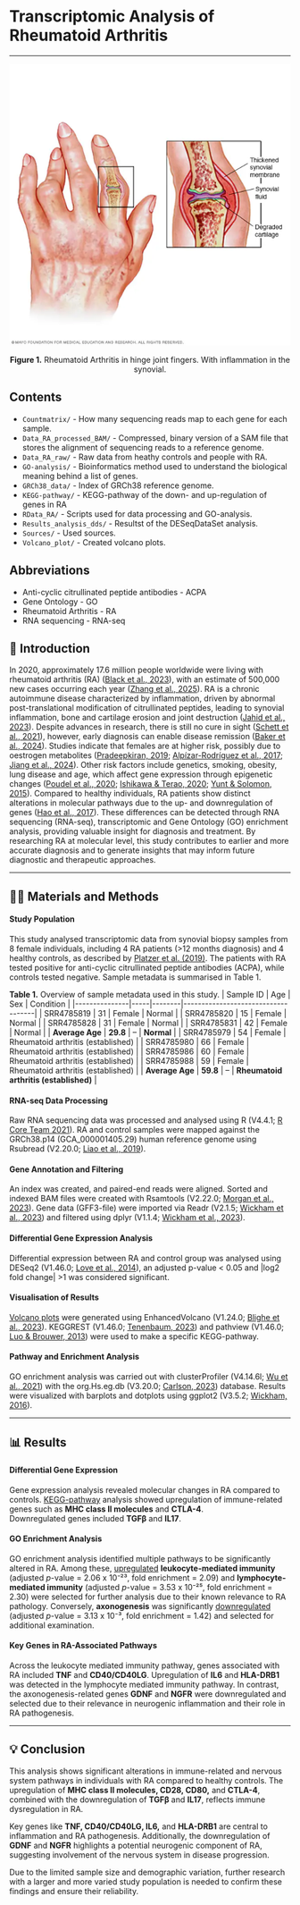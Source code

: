 # Transcriptomic Analysis of Rheumatoid Arthritis
---
<p align="center">
  <img src="ds00020_im02689_r7_rheumatoidarthritisthu_jpg.jpg.webp" alt="flowchart" width="600"/>
</p>

<p align="center"><b>Figure 1.</b> Rheumatoid Arthritis in hinge joint fingers. With inflammation in the synovial.</p>

## Contents

- `Countmatrix/` - How many sequencing reads map to each gene for each sample.
- `Data_RA_processed_BAM/` - Compressed, binary version of a SAM file that stores the alignment of sequencing reads to a reference genome.
- `Data_RA_raw/` - Raw data from heathy controls and people with RA.
- `GO-analysis/` - Bioinformatics method used to understand the biological meaning behind a list of genes.
- `GRCh38_data/` - Index of GRCh38 reference genome.
- `KEGG-pathway/` - KEGG-pathway of the down- and up-regulation of genes in RA
- `RData_RA/` - Scripts used for data processing and GO-analysis.
- `Results_analysis_dds/` - Resultst of the DESeqDataSet analysis.
- `Sources/` - Used sources.
- `Volcano_plot/` - Created volcano plots.

## Abbreviations
- Anti-cyclic citrullinated peptide antibodies - ACPA
- Gene Ontology - GO
- Rheumatoid Arthritis - RA
- RNA sequencing - RNA-seq

## 🧬 Introduction

In 2020, approximately 17.6 million people worldwide were living with rheumatoid arthritis (RA) ([Black et al., 2023](https://doi.org/10.1016/S2665-9913(23)00211-4)), with an estimate of 500,000 new cases occurring each year ([Zhang et al., 2025](https://doi.org/10.1038/S41598-025-92150-1;SUBJMETA=4023,420,692;KWRD=PATHOGENESIS,RHEUMATOLOGY)). RA is a chronic autoimmune disease characterized by inflammation, driven by abnormal post-translational modification of citrullinated peptides, leading to synovial inflammation, bone and cartilage erosion and joint destruction ([Jahid et al., 2023](https://doi.org/10.31138/MJR.20230801.OO)). Despite advances in research, there is still no cure in sight ([Schett et al., 2021](https://doi.org/10.1038/S41584-020-00543-5;SUBJMETA=1670,1750,256,4023,420,498,692,700;KWRD=INFLAMMATION,PROGNOSIS,RHEUMATOID+ARTHRITIS)), however, early diagnosis can enable disease remission ([Baker et al., 2024](https://doi.org/10.1136/ARD-2024-226772)). Studies indicate that females are at higher risk, possibly due to oestrogen metabolites ([Pradeepkiran, 2019](https://doi.org/10.1016/J.JTAUTO.2019.100012); [Alpízar-Rodríguez et al., 2017](https://doi.org/10.1093/RHEUMATOLOGY/KEW318); [Jiang et al., 2024](https://doi.org/10.1136/RMDOPEN-2023-003338)). Other risk factors include genetics, smoking, obesity, lung disease and age, which affect gene expression through epigenetic changes ([Poudel et al., 2020](https://doi.org/10.1007/S11926-020-00933-4); [Ishikawa & Terao, 2020](https://doi.org/10.3390/CELLS9020475); [Yunt & Solomon, 2015](https://doi.org/10.1016/J.RDC.2014.12.004)). Compared to healthy individuals, RA patients show distinct alterations in molecular pathways due to the up- and downregulation of genes ([Hao et al., 2017](https://doi.org/10.7717/PEERJ.3078/SUPP-2)). These differences can be detected through RNA sequencing (RNA-seq), transcriptomic and Gene Ontology (GO) enrichment analysis, providing valuable insight for diagnosis and treatment. By researching RA at molecular level, this study contributes to earlier and more accurate diagnosis and to generate insights that may inform future diagnostic and therapeutic approaches. 

---

## 🔬🧪 Materials and Methods
#### Study Population

This study analysed transcriptomic data from synovial biopsy samples from 8 female individuals, including 4 RA patients (>12 months diagnosis) and 4 healthy controls, as described by [Platzer et al. (2019)](https://doi.org/10.1371/JOURNAL.PONE.0219698). The patients with RA tested positive for anti-cyclic citrullinated peptide antibodies (ACPA), while controls tested negative. Sample metadata is summarised in Table 1.

**Table 1.** Overview of sample metadata used in this study.
| Sample ID     | Age | Sex    | Condition                          |
|---------------|-----|--------|------------------------------------|
| SRR4785819    | 31  | Female | Normal                             |
| SRR4785820    | 15  | Female | Normal                             |
| SRR4785828    | 31  | Female | Normal                             |
| SRR4785831    | 42  | Female | Normal                             |
| **Average Age** | **29.8** | – | **Normal**                       |
| SRR4785979    | 54  | Female | Rheumatoid arthritis (established) |
| SRR4785980    | 66  | Female | Rheumatoid arthritis (established) |
| SRR4785986    | 60  | Female | Rheumatoid arthritis (established) |
| SRR4785988    | 59  | Female | Rheumatoid arthritis (established) |
| **Average Age** | **59.8** | – | **Rheumatoid arthritis (established)** |



#### RNA-seq Data Processing
Raw RNA sequencing data was processed and analysed using R (V4.4.1; [R Core Team 2021](https://www.R-project.org/)). RA and control samples were mapped against the GRCh38.p14 (GCA_000001405.29) human reference genome using Rsubread (V2.20.0; [Liao et al., 2019](https://doi.org/10.1093/nar/gkz114)). 

#### Gene Annotation and Filtering
An index was created, and paired-end reads were aligned. Sorted and indexed BAM files were created with Rsamtools (V2.22.0; [Morgan et al., 2023](https://bioconductor.org/packages/Rsamtools/)). Gene data (GFF3-file) were imported via Readr (V2.1.5; [Wickham et al., 2023](https://CRAN.R-project.org/package=readr)) and filtered using dplyr (V1.1.4; [Wickham et al., 2023](https://CRAN.R-project.org/package=dplyr)).

#### Differential Gene Expression Analysis
Differential expression between RA and control group was analysed using DESeq2 (V1.46.0; [Love et al., 2014](https://doi.org/10.1186/s13059-014-0550-8)), an adjusted p-value < 0.05 and |log2 fold change| >1 was considered significant.

#### Visualisation of Results
[Volcano plots](Volcano_plot/Volcano_plot_all_genes_RA.png) were generated using EnhancedVolcano (V1.24.0; [Blighe et al., 2023](https://bioconductor.org/packages/EnhancedVolcano/)). KEGGREST (V1.46.0; [Tenenbaum, 2023](https://bioconductor.org/packages/KEGGREST/)) and pathview (V1.46.0; [Luo & Brouwer, 2013](https://doi.org/10.1093/bioinformatics/btt285)) were used to make a specific KEGG-pathway. 

#### Pathway and Enrichment Analysis
GO enrichment analysis was carried out with clusterProfiler (V4.14.6l; [Wu et al., 2021](https://doi.org/10.1016/j.xinn.2021.100141)) with the org.Hs.eg.db (V3.20.0; [Carlson, 2023](https://bioconductor.org/packages/org.Hs.eg.db/)) database. Results were visualized with barplots and dotplots using ggplot2 (V3.5.2; [Wickham, 2016](https://ggplot2.tidyverse.org)).

---

## 📊 Results
#### Differential Gene Expression

Gene expression analysis revealed molecular changes in RA compared to controls. [KEGG-pathway](KEGG_pathway/hsa05323.pathview.png) analysis showed upregulation of immune-related genes such as **MHC class II molecules** and **CTLA-4**.  
Downregulated genes included **TGFβ** and **IL17**.

#### GO Enrichment Analysis

GO enrichment analysis identified multiple pathways to be significantly altered in RA. Among these, [upregulated](GO-analysis/Barplot_GO/GO_Upregulated_results_plot.png) **leukocyte-mediated immunity** (adjusted *p*-value = 2.06 x 10⁻²³, fold enrichment = 2.09) and **lymphocyte-mediated immunity** (adjusted *p*-value = 3.53 x 10⁻²⁵, fold enrichment = 2.30) were selected for further analysis due to their known relevance to RA pathology. Conversely, **axonogenesis** was significantly [downregulated](GO-analysis/Barplot_GO/GO_Downregulated_results_plot.png) (adjusted *p*-value = 3.13 x 10⁻³, fold enrichment = 1.42) and selected for additional examination. 

#### Key Genes in RA-Associated Pathways

Across the leukocyte mediated immunity pathway, genes associated with RA included **TNF** and **CD40/CD40LG**. Upregulation of **IL6** and **HLA-DRB1** was detected in the lymphocyte mediated immunity pathway. In contrast, the axonogenesis-related genes **GDNF** and **NGFR** were downregulated and selected due to their relevance in neurogenic inflammation and their role in RA pathogenesis.

---
## 💡 Conclusion 
 
This analysis shows significant alterations in immune-related and nervous system pathways in individuals with RA compared to healthy controls. The upregulation of **MHC class II molecules, CD28, CD80,** and **CTLA-4**, combined with the downregulation of **TGFβ** and **IL17**, reflects immune dysregulation in RA.

Key genes like **TNF, CD40/CD40LG, IL6,** and **HLA-DRB1**  are central to inflammation and RA pathogenesis. Additionally, the downregulation of **GDNF** and **NGFR** highlights a potential neurogenic component of RA, suggesting involvement of the nervous system in disease progression.
 
Due to the limited sample size and demographic variation, further research with a larger and more varied study population is needed to confirm these findings and ensure their reliability.
